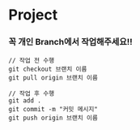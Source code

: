 # Project

### 꼭 개인 Branch에서 작업해주세요!!

```
// 작업 전 수행
git checkout 브랜치 이름
git pull origin 브랜치 이름

// 작업 후 수행
git add .
git commit -m "커밋 메시지"
git push origin 브랜치 이름
```